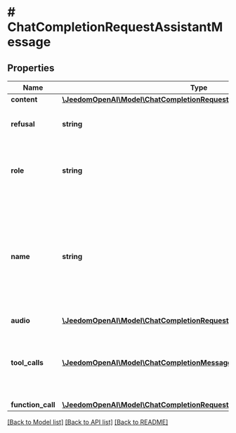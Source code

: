 # # ChatCompletionRequestAssistantMessage

## Properties

Name | Type | Description | Notes
------------ | ------------- | ------------- | -------------
**content** | [**\JeedomOpenAI\Model\ChatCompletionRequestAssistantMessageContent**](ChatCompletionRequestAssistantMessageContent.md) |  | [optional]
**refusal** | **string** | The refusal message by the assistant. | [optional]
**role** | **string** | The role of the messages author, in this case &#x60;assistant&#x60;. |
**name** | **string** | An optional name for the participant. Provides the model information to differentiate between participants of the same role. | [optional]
**audio** | [**\JeedomOpenAI\Model\ChatCompletionRequestAssistantMessageAudio**](ChatCompletionRequestAssistantMessageAudio.md) |  | [optional]
**tool_calls** | [**\JeedomOpenAI\Model\ChatCompletionMessageToolCall[]**](ChatCompletionMessageToolCall.md) | The tool calls generated by the model, such as function calls. | [optional]
**function_call** | [**\JeedomOpenAI\Model\ChatCompletionRequestAssistantMessageFunctionCall**](ChatCompletionRequestAssistantMessageFunctionCall.md) |  | [optional]

[[Back to Model list]](../../README.md#models) [[Back to API list]](../../README.md#endpoints) [[Back to README]](../../README.md)
